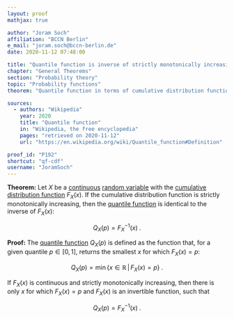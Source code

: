 ```yaml
---
layout: proof
mathjax: true

author: "Joram Soch"
affiliation: "BCCN Berlin"
e_mail: "joram.soch@bccn-berlin.de"
date: 2020-11-12 07:48:00

title: "Quantile function is inverse of strictly monotonically increasing cumulative distribution function"
chapter: "General Theorems"
section: "Probability theory"
topic: "Probability functions"
theorem: "Quantile function in terms of cumulative distribution function"

sources:
  - authors: "Wikipedia"
    year: 2020
    title: "Quantile function"
    in: "Wikipedia, the free encyclopedia"
    pages: "retrieved on 2020-11-12"
    url: "https://en.wikipedia.org/wiki/Quantile_function#Definition"

proof_id: "P192"
shortcut: "qf-cdf"
username: "JoramSoch"
---
```



**Theorem:** Let $X$ be a [continuous](/D/rvar-disc) [random variable](/D/rvar) with the [cumulative distribution function](/D/cdf) $F_X(x)$. If the cumulative distribution function is strictly monotonically increasing, then the [quantile function](/D/qf)  is identical to the inverse of $F_X(x)$:

$$ \label{eq:qf-cdf}
Q_X(p) = F_X^{-1}(x) \; .
$$


**Proof:** The [quantile function](/D/qf) $Q_X(p)$ is defined as the function that, for a given quantile $p \in [0,1]$, returns the smallest $x$ for which $F_X(x) = p$:

$$ \label{eq:qf}
Q_X(p) = \min \left\lbrace x \in \mathbb{R} \, \vert \, F_X(x) = p \right\rbrace \; .
$$

If $F_X(x)$ is continuous and strictly monotonically increasing, then there is only $x$ for which $F_X(x) = p$ and $F_X(x)$ is an invertible function, such that

$$ \label{eq:qf-cdf-qed}
Q_X(p) = F_X^{-1}(x) \; .
$$